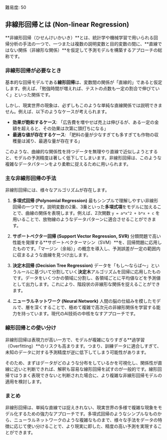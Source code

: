 難易度: 50

## 非線形回帰とは (Non-linear Regression)

**非線形回帰（ひせんけいかいき）**とは、統計学や機械学習で用いられる回帰分析の手法の一つで、一つまたは複数の説明変数と目的変数の間に、**直線ではない関係（非線形な関係）**を仮定して予測モデルを構築するアプローチの総称です。

### 非線形回帰が必要なとき

基本的な回帰モデルである**線形回帰**は、変数間の関係が「直線的」であると仮定します。例えば、「勉強時間が増えれば、テストの点数も一定の割合で伸びていく」といった関係です。

しかし、現実世界の現象は、必ずしもこのような単純な直線関係では説明できません。例えば、以下のようなケースが考えられます。

-   **効果が飽和するケース**: 「広告費を増やせば売上は伸びるが、ある一定の金額を超えると、その効果は次第に頭打ちになる」
-   **最適な値が存在するケース**: 「肥料の量が少なすぎても多すぎても作物の収穫量は減り、最適な量が存在する」

このような、曲線的な関係性を持つデータを無理やり直線で近似しようとすると、モデルの予測精度は著しく低下してしまいます。非線形回帰は、このような複雑なデータパターンをより柔軟に捉えるために用いられます。

### 主な非線形回帰の手法

非線形回帰には、様々なアルゴリズムが存在します。

1.  **多項式回帰 (Polynomial Regression)**
    最もシンプルで理解しやすい非線形回帰の一つです。説明変数の2乗、3乗といった**多項式項**をモデルに加えることで、曲線の関係を表現します。例えば、2次関数 `y = a*x^2 + b*x + c` を用いることで、放物線のようなデータパターンに適合させることができます。

2.  **サポートベクター回帰 (Support Vector Regression, SVR)**
    分類問題で高い性能を発揮する**サポートベクターマシン（SVM）**を、回帰問題に応用したものです。「マージン（余裕）」の概念を導入し、予測誤差が一定の範囲内に収まるような曲線を見つけ出します。

3.  **決定木回帰 (Decision Tree Regression)**
    データを「もし〜ならば〜」というルールに基づいて分割していく**決定木**アルゴリズムを回帰に応用したものです。データをいくつかの領域に分割し、各領域ごとに平均値などを予測値として出力します。これにより、階段状の非線形な関係を捉えることができます。

4.  **ニューラルネットワーク (Neural Network)**
    人間の脳の仕組みを模したモデルで、層を深くすることで、極めて複雑で高次元の非線形関係を学習する能力を持っています。現代のAI技術の中核をなすアプローチです。

### 線形回帰との使い分け

非線形回帰は表現力が高い一方で、モデルが複雑になりすぎる**過学習（Overfitting）**のリスクも高まります。つまり、訓練データに適合しすぎて、未知のデータに対する予測精度が逆に低下してしまう可能性があります。

そのため、まずはデータがどのような分布をしているかを可視化し、関係性が直線に近いと判断できれば、解釈も容易な線形回帰を試すのが一般的です。線形回帰ではうまく表現できないと判断された場合に、より複雑な非線形回帰モデルの適用を検討します。

### まとめ

非線形回帰は、単純な直線では捉えきれない、現実世界の多様で複雑な現象をモデル化するための強力なアプローチです。多項式回帰のようなシンプルなものから、ニューラルネットワークのような複雑なものまで、様々な手法をデータの特徴に応じて使い分けることで、より現実に即した、精度の高い予測を実現することができます。